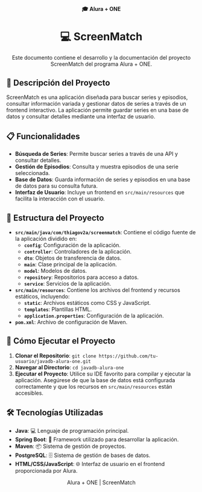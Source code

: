 <h4 align="center">
  🎓 Alura + ONE
</h4>

<h1 align="center">
  💻 ScreenMatch
</h1>

<p align="center">
  Este documento contiene el desarrollo y la documentación del proyecto ScreenMatch del programa Alura + ONE.
</p>

## 📝 Descripción del Proyecto

ScreenMatch es una aplicación diseñada para buscar series y episodios, consultar información variada y gestionar datos de series a través de un frontend interactivo. La aplicación permite guardar series en una base de datos y consultar detalles mediante una interfaz de usuario.

## 📋 Funcionalidades

- **Búsqueda de Series**: Permite buscar series a través de una API y consultar detalles.
- **Gestión de Episodios**: Consulta y muestra episodios de una serie seleccionada.
- **Base de Datos**: Guarda información de series y episodios en una base de datos para su consulta futura.
- **Interfaz de Usuario**: Incluye un frontend en `src/main/resources` que facilita la interacción con el usuario.

## 📁 Estructura del Proyecto

- **`src/main/java/com/thiagov2a/screenmatch`**: Contiene el código fuente de la aplicación dividido en:
  - **`config`**: Configuración de la aplicación.
  - **`controller`**: Controladores de la aplicación.
  - **`dto`**: Objetos de transferencia de datos.
  - **`main`**: Clase principal de la aplicación.
  - **`model`**: Modelos de datos.
  - **`repository`**: Repositorios para acceso a datos.
  - **`service`**: Servicios de la aplicación.
- **`src/main/resources`**: Contiene los archivos del frontend y recursos estáticos, incluyendo:
  - **`static`**: Archivos estáticos como CSS y JavaScript.
  - **`templates`**: Plantillas HTML.
  - **`application.properties`**: Configuración de la aplicación.
- **`pom.xml`**: Archivo de configuración de Maven.

## 🚀 Cómo Ejecutar el Proyecto

1. **Clonar el Repositorio**: `git clone https://github.com/tu-usuario/javadb-alura-one.git`
2. **Navegar al Directorio**: `cd javadb-alura-one`
3. **Ejecutar el Proyecto**: Utilice su IDE favorito para compilar y ejecutar la aplicación. Asegúrese de que la base de datos está configurada correctamente y que los recursos en `src/main/resources` están accesibles.

## 🛠 Tecnologías Utilizadas

- **Java**: 💻 Lenguaje de programación principal.
- **Spring Boot**: 🚀 Framework utilizado para desarrollar la aplicación.
- **Maven**: 📦 Sistema de gestión de proyectos.
- **PostgreSQL**: 🗄️ Sistema de gestión de bases de datos.
- **HTML/CSS/JavaScript**: 🌐 Interfaz de usuario en el frontend proporcionada por Alura.

<p align="center">
  Alura + ONE | ScreenMatch
</p>
